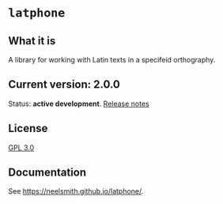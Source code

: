 # `latphone`



## What it is

A library for working with Latin texts in a specifeid orthography.

## Current version: 2.0.0


Status:  **active development**. [Release notes](releases.md)


## License

[GPL 3.0](https://opensource.org/licenses/gpl-3.0.html)


## Documentation

See <https://neelsmith.github.io/latphone/>.
